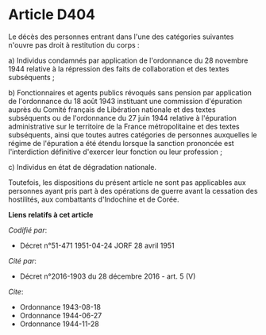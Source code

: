 # Article D404

Le décès des personnes entrant dans l'une des catégories suivantes n'ouvre pas droit à restitution du corps :

a) Individus condamnés par application de l'ordonnance du 28 novembre 1944 relative à la répression des faits de
collaboration et des textes subséquents ;

b) Fonctionnaires et agents publics révoqués sans pension par application de l'ordonnance du 18 août 1943 instituant une
commission d'épuration auprès du Comité français de Libération nationale et des textes subséquents ou de l'ordonnance du 27
juin 1944 relative à l'épuration administrative sur le territoire de la France métropolitaine et des textes subséquents,
ainsi que toutes autres catégories de personnes auxquelles le régime de l'épuration a été étendu lorsque la sanction
prononcée est l'interdiction définitive d'exercer leur fonction ou leur profession ;

c) Individus en état de dégradation nationale.

Toutefois, les dispositions du présent article ne sont pas applicables aux personnes ayant pris part à des opérations de
guerre avant la cessation des hostilités, aux combattants d'Indochine et de Corée.

**Liens relatifs à cet article**

_Codifié par_:

  - Décret n°51-471 1951-04-24 JORF 28 avril 1951

_Cité par_:

  - Décret n°2016-1903 du 28 décembre 2016 - art. 5 (V)

_Cite_:

  - Ordonnance 1943-08-18
  - Ordonnance 1944-06-27
  - Ordonnance 1944-11-28
